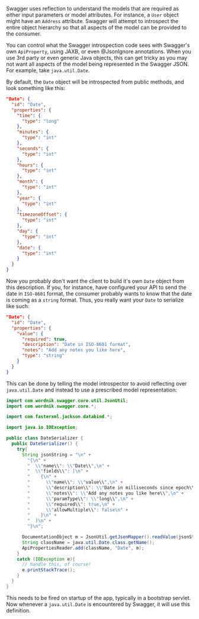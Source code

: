 Swagger uses reflection to understand the models that are required as either input parameters or model attributes.  For instance, a `User` object might have an `Address` attribute.  Swagger will attempt to introspect the entire object hierarchy so that all aspects of the model can be provided to the consumer.

You can control what the Swagger introspection code sees with Swagger's own `ApiProperty`, using JAXB, or even @JsonIgnore annotations.  When you use 3rd party or even generic Java objects, this can get tricky as you may not want all aspects of the model being represented in the Swagger JSON.  For example, take `java.util.Date`.

By default, the `Date` object will be introspected from public methods, and look something like this:

```json
"Date": {
  "id": "Date",
  "properties": {
    "time": {
      "type": "long"
    },
    "minutes": {
      "type": "int"
    },
    "seconds": {
      "type": "int"
    },
    "hours": {
      "type": "int"
    },
    "month": {
      "type": "int"
    },
    "year": {
      "type": "int"
    },
    "timezoneOffset": {
      "type": "int"
    },
    "day": {
      "type": "int"
    },
    "date": {
      "type": "int"
    }
  }
}
```

Now you probably don't want the client to build it's own `Date` object from this description.  If you, for instance, have configured your API to send the date in `ISO-8601` format, the consumer probably wants to know that the date is coming as a `string` format.  Thus, you really want your `Date` to serialize like such:

```json
"Date": {
  "id": "Date",
  "properties": {
    "value": {
      "required": true,
      "description": "Date in ISO-8601 format",
      "notes": "Add any notes you like here",
      "type": "string"
    }
  }
}
```

This can be done by telling the model introspector to avoid reflecting over `java.util.Date` and instead to use a prescribed model representation:

```java
import com.wordnik.swagger.core.util.JsonUtil;
import com.wordnik.swagger.core.*;

import com.fasterxml.jackson.databind.*;

import java.io.IOException;

public class DateSerializer {
  public DateSerializer() {
    try{
      String jsonString = "\n" +
        "{\n" +
        "  \\"name\\": \\"Date\\",\n" +
        "  \\"fields\\": [\n" +
        "    {\n" +
        "      \\"name\\": \\"value\\",\n" +
        "      \\"description\\": \\"Date in milliseconds since epoch\\",\n" +
        "      \\"notes\\": \\"Add any notes you like here\\",\n" +
        "      \\"paramType\\": \\"long\\",\n" +
        "      \\"required\\": true,\n" +
        "      \\"allowMultiple\\": false\n" +
        "    }\n" +
        "  ]\n" +
        "}\n";

      DocumentationObject m = JsonUtil.getJsonMapper().readValue(jsonString, DocumentationObject.class);
      String className = java.util.Date.class.getName();
      ApiPropertiesReader.add(className, "Date", m);
    }
    catch (IOException e){
      // handle this, of course!
      e.printStackTrace();
    }
  }
}
```

This needs to be fired on startup of the app, typically in a bootstrap servlet.  Now whenever a `java.util.Date` is encountered by Swagger, it will use this definition.